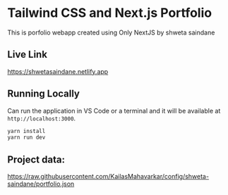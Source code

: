# Tailwind CSS and Next.js Portfolio

This is porfolio webapp created using Only NextJS by shweta saindane

## Live Link
https://shwetasaindane.netlify.app


## Running Locally

Can run the application in VS Code or a terminal and it will be available at `http://localhost:3000`.

```bash
yarn install
yarn run dev
```

## Project data:
https://raw.githubusercontent.com/KailasMahavarkar/config/shweta-saindane/portfolio.json


